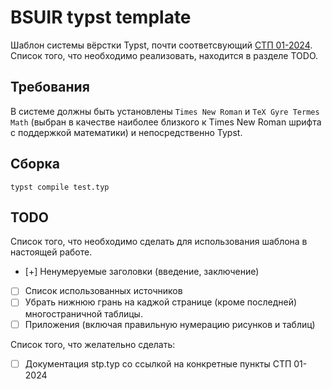 # BSUIR typst template

Шаблон системы вёрстки Typst, почти соответсвующий [СТП 01-2024](https://www.bsuir.by/m/12_100229_1_185586.pdf). 
Список того, что необходимо реализовать, находится в разделе TODO.

## Требования 

В системе должны быть установлены `Times New Roman` и `TeX Gyre Termes Math` (выбран в качестве наиболее 
близкого к Times New Roman шрифта с поддержкой математики) и непосредственно Typst.

## Сборка

```
typst compile test.typ
```

## TODO 

Список того, что необходимо сделать для использования шаблона в настоящей работе.

- [+] Ненумеруемые заголовки (введение, заключение)
- [ ] Список использованных источников
- [ ] Убрать нижнюю грань на каджой странице (кроме последней) многостраничной таблицы.
- [ ] Приложения (включая правильную нумерацию рисунков и таблиц)

Список того, что желательно сделать:

- [ ] Документация stp.typ со ссылкой на конкретные пункты СТП 01-2024



